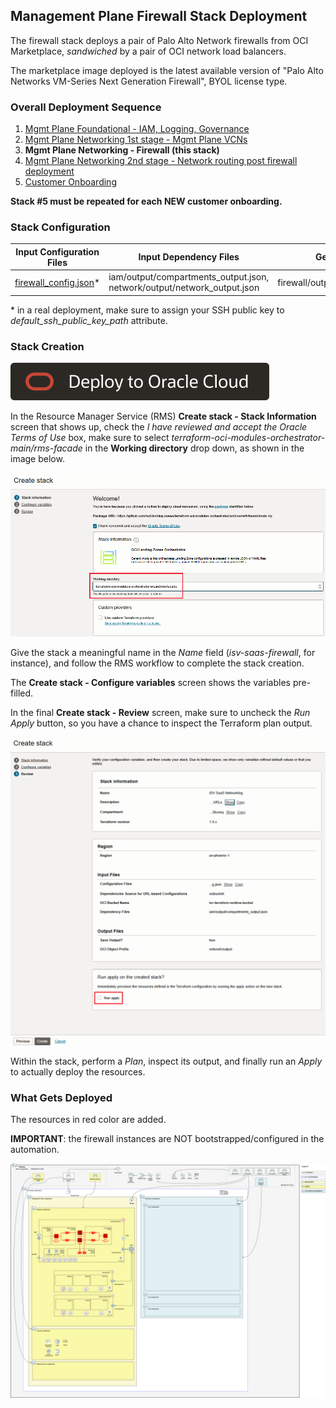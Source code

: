 ## Management Plane Firewall Stack Deployment

The firewall stack deploys a pair of Palo Alto Network firewalls from OCI Marketplace, *sandwiched* by a pair of OCI network load balancers. 

The marketplace image deployed is the latest available version of "Palo Alto Networks VM-Series Next Generation Firewall", BYOL license type.

### Overall Deployment Sequence

1. [Mgmt Plane Foundational - IAM, Logging, Governance](./MPLANE-FOUNDATIONAL.md)
2. [Mgmt Plane Networking 1st stage - Mgmt Plane VCNs](./MPLANE-NETWORKING.md#stage1)
3. **Mgmt Plane Networking - Firewall (this stack)**
4. [Mgmt Plane Networking 2nd stage - Network routing post firewall deployment](./MPLANE-NETWORKING.md#stage2)
5. [Customer Onboarding](./CUSTOMER-ONBOARDING.md)

**Stack #5 must be repeated for each NEW customer onboarding.**

### Stack Configuration

Input Configuration Files | Input Dependency Files | Generated Output
--------------------------|------------------------|------------------
[firewall_config.json](../mgmt-plane/firewall/firewall_config.json)* | iam/output/compartments_output.json, network/output/network_output.json  | firewall/output/instances_output.json

\* in a real deployment, make sure to assign your SSH public key to *default_ssh_public_key_path* attribute.

### Stack Creation

[![Deploy_To_OCI](../../design/images/DeployToOCI.svg)](https://cloud.oracle.com/resourcemanager/stacks/create?zipUrl=https://github.com/oci-landing-zones/terraform-oci-modules-orchestrator/archive/refs/heads/main.zip&zipUrlVariables={"input_config_files_urls":"https://raw.githubusercontent.com/oci-landing-zones/oci-landing-zone-operating-entities/refs/heads/multi-tenant-pattern/blueprints/multi-oe/service-providers/runtime/runtime/mgmt-plane/firewall/firewall_config.json","url_dependency_source_oci_bucket":"isv-terraform-runtime-bucket","url_dependency_source":"ocibucket","url_dependency_source_oci_objects":"iam/output/compartments_output.json,network/output/network_output.json","save_output":true,"oci_object_prefix":"firewall/output"})

In the Resource Manager Service (RMS) **Create stack - Stack Information** screen that shows up, check the *I have reviewed and accept the Oracle Terms of Use* box, make sure to select *terraform-oci-modules-orchestrator-main/rms-facade* in the **Working directory** drop down, as shown in the image below. 

![Working_directory](../../design/images/orchestrator-working-dir.png)

Give the stack a meaningful name in the *Name* field (*isv-saas-firewall*, for instance), and follow the RMS workflow to complete the stack creation. 

The **Create stack - Configure variables** screen shows the variables pre-filled.

In the final **Create stack - Review** screen, make sure to uncheck the *Run Apply* button, so you have a chance to inspect the Terraform plan output.

![Run_Apply_Disabled](../../design/images/orchestrator-run-apply-disabled.png)

Within the stack, perform a *Plan*, inspect its output, and finally run an *Apply* to actually deploy the resources.

### What Gets Deployed

The resources in red color are added.

**IMPORTANT**: the firewall instances are NOT bootstrapped/configured in the automation.

![isv-pod-architecture-mgmt-plane-firewall](../../design/images/mgmt-plane-firewall.png)
